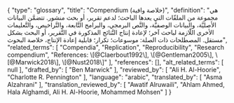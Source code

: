 {
    "type": "glossary",
    "title": "Compendium (خلاصة وافية)",
    "definition": "هي مجموعة من الملفّات التي يعدها الباحث؛ لدعم تقرير، أو بحث منشور. تتضمَّن البيانات الأصليَّة، والبيانات الوصفيَّة، والنَّص البرمجي، والبرامج التَّابعة، والتَّراخيص، والتَّعليمات الأخرى اللّازمة لباحث آخر؛ لإعادة إنتاج النَّتائج المذكورة في التَّقرير، أو البحث بشكل مستقل.  المصطلحات ذات الصلة: موسوعات؛ تكرار؛ قابلية إعادة الإنتاج، خلاصة البحوث",
    "related_terms": [
        "Compendia",
        "Replication",
        "Reproducibility",
        "Research compendium",
        "References: \\[@Claerbout1992\\], \\[@Gentleman2005\\], \\[@Marwick2018\\], \\[@Nust2018\\]"
    ],
    "references": [],
    "alt_related_terms": [
        null
    ],
    "drafted_by": [
        "Ben Marwick"
    ],
    "reviewed_by": [
        "Ali H. Al-Hoorie",
        "Charlotte R. Pennington"
    ],
    "language": "arabic",
    "translated_by": [
        "Asma Alzahrani"
    ],
    "translation_reviewed_by": [
        "Awatif Alruwaili",
        "Ahlam Ahmed, Hala Alghamdi, Ali H. Al-Hoorie, Mohammed Mohsen"
    ]
}